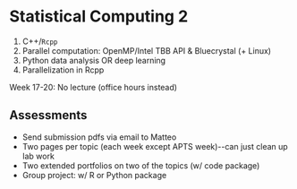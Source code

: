 # Statistical Computing 2

1. C++/`Rcpp`
2. Parallel computation: OpenMP/Intel TBB API & Bluecrystal (+ Linux)
3. Python data analysis OR deep learning 
4. Parallelization in Rcpp

Week 17-20: No lecture (office hours instead)

## Assessments
- Send submission pdfs via email to Matteo
- Two pages per topic (each week except APTS week)--can just clean up lab work
- Two extended portfolios on two of the topics (w/ code package)
- Group project: w/ R or Python package